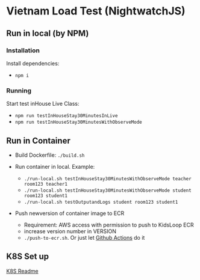 # Vietnam Load Test (NightwatchJS)

## Run in local (by NPM)

### Installation

Install dependencies:

- `npm i`

### Running

Start test inHouse Live Class:

- `npm run testInHouseStay30MinutesInLive`
- `npm run testInHouseStay30MinutesWithObserveMode`

## Run in Container

- Build Dockerfile: `./build.sh`

- Run container in local. Example: 
  - `./run-local.sh testInHouseStay30MinutesWithObserveMode teacher room123 teacher1`
  - `./run-local.sh testInHouseStay30MinutesWithObserveMode student room123 student1`
  - `./run-local.sh testOutputandLogs student room123 student1`

- Push newversion of container image to ECR
  - Requirement: AWS access with permission to push to KidsLoop ECR
  - increase version number in VERSION
  - `./push-to-ecr.sh`. Or just let [Github Actions](.github/workflows/branch-main.yml) do it

## K8S Set up

[K8S Readme](k8s/)
